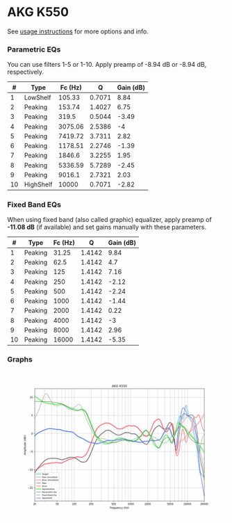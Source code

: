 # AKG K550
See [usage instructions](https://github.com/jaakkopasanen/AutoEq#usage) for more options and info.

### Parametric EQs
You can use filters 1-5 or 1-10. Apply preamp of -8.94 dB or -8.94 dB, respectively.

|   # | Type      |   Fc (Hz) |      Q |   Gain (dB) |
|-----|-----------|-----------|--------|-------------|
|   1 | LowShelf  |    105.33 | 0.7071 |        8.84 |
|   2 | Peaking   |    153.74 | 1.4027 |        6.75 |
|   3 | Peaking   |    319.5  | 0.5044 |       -3.49 |
|   4 | Peaking   |   3075.06 | 2.5386 |       -4    |
|   5 | Peaking   |   7419.72 | 3.7311 |        2.82 |
|   6 | Peaking   |   1178.51 | 2.2746 |       -1.39 |
|   7 | Peaking   |   1846.6  | 3.2255 |        1.95 |
|   8 | Peaking   |   5336.59 | 5.7289 |       -2.45 |
|   9 | Peaking   |   9016.1  | 2.7321 |        2.03 |
|  10 | HighShelf |  10000    | 0.7071 |       -2.82 |

### Fixed Band EQs
When using fixed band (also called graphic) equalizer, apply preamp of **-11.08 dB** (if available) and set gains manually with these parameters.

|   # | Type    |   Fc (Hz) |      Q |   Gain (dB) |
|-----|---------|-----------|--------|-------------|
|   1 | Peaking |     31.25 | 1.4142 |        9.84 |
|   2 | Peaking |     62.5  | 1.4142 |        4.7  |
|   3 | Peaking |    125    | 1.4142 |        7.16 |
|   4 | Peaking |    250    | 1.4142 |       -2.12 |
|   5 | Peaking |    500    | 1.4142 |       -2.24 |
|   6 | Peaking |   1000    | 1.4142 |       -1.44 |
|   7 | Peaking |   2000    | 1.4142 |        0.22 |
|   8 | Peaking |   4000    | 1.4142 |       -3    |
|   9 | Peaking |   8000    | 1.4142 |        2.96 |
|  10 | Peaking |  16000    | 1.4142 |       -5.35 |

### Graphs
![](./AKG%20K550.png)
